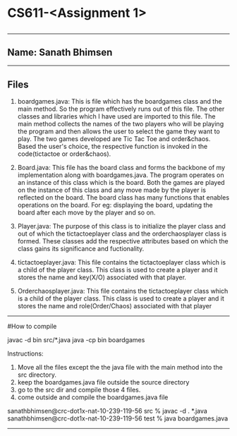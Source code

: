 # CS611-<Assignment 1>
## <Assignment Tic Tac Toe and other variants>
------------------------------------------------------------------------------------------------------------------------------
Name: Sanath Bhimsen
------------------------------------------------------------------------------------------------------------------------------

------------------------------------------------------------------------------------------------------------------------------
## Files

1. boardgames.java: This is file which has the boardgames class and the main method. So the program effectively runs out of this file. The other classes and libraries which I have used are imported to this file. The main method collects the names of the two players who will be playing the program and then allows the user to select the game they want to play. The two games developed are Tic Tac Toe and order&chaos. Based the user's choice, the respective function is invoked in the code(tictactoe or order&chaos).

2. Board.java: This file has the board class and forms the backbone of my implementation along with boardgames.java. The program operates on an instance of this class which is the board. Both the games are played on the instance of this class and any move made by the player is reflected on the board. The board class has many functions that enables operations on the board. For eg: displaying the board, updating the board after each move by the player and so on.

3. Player.java: The purpose of this class is to initialize the player class and out of which the tictactoeplayer class and the orderchaosplayer class is formed. These classes add the respective attributes based on which the class gains its significance and fuctionality.

4. tictactoeplayer.java: This file contains the tictactoeplayer class which is a child of the player class. This class is used to create a player and it stores the name and key(X/O) associated with that player.

5. Orderchaosplayer.java: This file contains the tictactoeplayer class which is a child of the player class. This class is used to create a player and it stores the name and role(Order/Chaos) associated with that player

------------------------------------------------------------------------------------------------------------------------------

#How to compile

javac -d bin src/*.java
java -cp bin boardgames

Instructions:

1) Move all the files except the the java file with the main method into the src directory.
2) keep the boardgames.java file outside the source directory
3) go to the src dir and compile those 4 files.
4) come outside and compile the boardgames.java file

sanathbhimsen@crc-dot1x-nat-10-239-119-56 src %  javac -d . *.java
sanathbhimsen@crc-dot1x-nat-10-239-119-56 test % java boardgames.java 

-------------------------------------------------------------------------------------------------------------------------------
